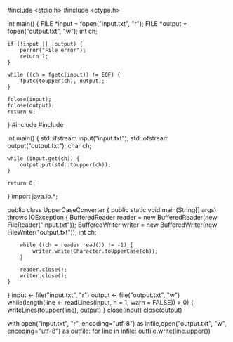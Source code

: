 #include <stdio.h>
#include <ctype.h>

int main() {
    FILE *input = fopen("input.txt", "r");
    FILE *output = fopen("output.txt", "w");
    int ch;

    if (!input || !output) {
        perror("File error");
        return 1;
    }

    while ((ch = fgetc(input)) != EOF) {
        fputc(toupper(ch), output);
    }

    fclose(input);
    fclose(output);
    return 0;
}
#include <fstream>
#include <cctype>

int main() {
    std::ifstream input("input.txt");
    std::ofstream output("output.txt");
    char ch;

    while (input.get(ch)) {
        output.put(std::toupper(ch));
    }

    return 0;
}
import java.io.*;

public class UpperCaseConverter {
    public static void main(String[] args) throws IOException {
        BufferedReader reader = new BufferedReader(new FileReader("input.txt"));
        BufferedWriter writer = new BufferedWriter(new FileWriter("output.txt"));
        int ch;

        while ((ch = reader.read()) != -1) {
            writer.write(Character.toUpperCase(ch));
        }

        reader.close();
        writer.close();
    }
}
input <- file("input.txt", "r")
output <- file("output.txt", "w")
while(length(line <- readLines(input, n = 1, warn = FALSE)) > 0) {
  writeLines(toupper(line), output)
}
close(input)
close(output)


with open("input.txt", "r", encoding="utf-8") as infile,open("output.txt", "w", encoding="utf-8") as outfile:
for line in infile:
        outfile.write(line.upper())
